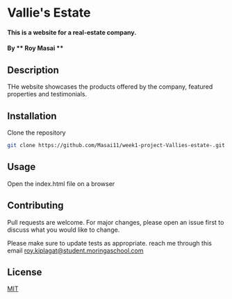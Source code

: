 # Vallie's Estate
#### This is a website for a real-estate company.
#### By ** Roy Masai **
## Description
THe website showcases the products offered by the company, featured properties and testimonials.



## Installation

Clone the repository

```bash
git clone https://github.com/Masai11/week1-project-Vallies-estate-.git
```


## Usage

Open the index.html file on a browser 



## Contributing
Pull requests are welcome. For major changes, please open an issue first to discuss what you would like to change.

Please make sure to update tests as appropriate.
reach me through this email roy.kiplagat@student.moringaschool.com
## License
[MIT](https://choosealicense.com/licenses/mit/)
